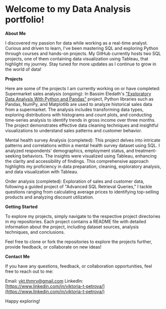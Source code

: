 # Welcome to my Data Analysis portfolio!

**About Me**

I discovered my passion for data while working as a real-time analyst. Curious and driven to learn, I've been mastering SQL and exploring Python through courses and hands-on projects. My GitHub currently hosts two SQL projects, one of them containing data visualization using Tableau, that highlight my journey. Stay tuned for more updates as I continue to grow in the world of data!

**Projects**

Here are some of the projects I am currently working on or have completed:
Supermarket sales analysis (ongoing): In Bassim Eledath's ["Exploratory Data Analysis With Python and Pandas"](https://www.coursera.org/projects/exploratory-data-analysis-python-pandas) project, Python libraries such as Pandas, NumPy, and Matplotlib are used to analyze historical sales data from a supermarket. The analysis includes transforming data types, exploring distributions with histograms and count plots, and conducting time-series analysis to identify trends in gross income over three months. The project demonstrates effective data cleaning techniques and insightful visualizations to understand sales patterns and customer behavior.

Mental health survey Analysis (completed): This project delves into intricate patterns and correlations within a mental health survey dataset using SQL. I analyzed respondents' demographics, employment status, and treatment-seeking behaviors. The insights were visualized using Tableau, enhancing the clarity and accessibility of findings. This comprehensive approach highlights my proficiency in data preparation, cleaning, exploratory analysis, and data visualization with Tableau.

Order analysis (completed): Exploration of sales and customer data, following a guided project of "Advanced SQL Retrieval Queries," I tackle questions ranging from calculating average prices to identifying top-selling products and analyzing discount utilization. 

**Getting Started**

To explore my projects, simply navigate to the respective project directories in my repositories. Each project contains a README file with detailed information about the project, including dataset sources, analysis techniques, and conclusions.

Feel free to clone or fork the repositories to explore the projects further, provide feedback, or collaborate on new ideas!

**Contact Me**

If you have any questions, feedback, or collaboration opportunities, feel free to reach out to me:

Email: vkt.thmrv@gmail.com
LinkedIn: [https://www.linkedin.com/in/viktoria-t-petrova/](https://www.linkedin.com/in/viktoria-t-petrova/)

Happy exploring!
